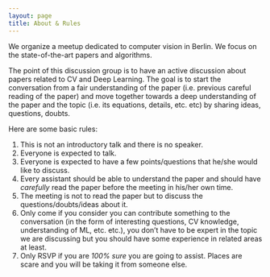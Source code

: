 ```yaml
---
layout: page
title: About & Rules
---
```


We organize a meetup dedicated to computer vision in Berlin.
We focus on the state-of-the-art papers and algorithms.

The point of this discussion group is to have an active discussion about papers related to CV and Deep Learning. The goal is to start the conversation from a fair understanding of the paper (i.e. previous careful reading of the paper) and move together towards a deep understanding of the paper and the topic (i.e. its equations, details, etc. etc) by sharing ideas, questions, doubts.



Here are some basic rules:

1. This is not an introductory talk and there is no speaker.
2. Everyone is expected to talk.
3. Everyone is expected to have a few points/questions that he/she would like to discuss.
4. Every assistant should be able to understand the paper and should have *carefully* read the paper before the meeting in his/her own time.
5. The meeting is not to read the paper but to discuss the questions/doubts/ideas about it.
6. Only come if you consider you can contribute something to the conversation (in the form of interesting questions, CV knowledge, understanding of ML, etc. etc.), you don’t have to be expert in the topic we are discussing but you should have some experience in related areas at least.
7. Only RSVP if you are *100% sure* you are going to assist. Places are scare and you will be taking it from someone else.

